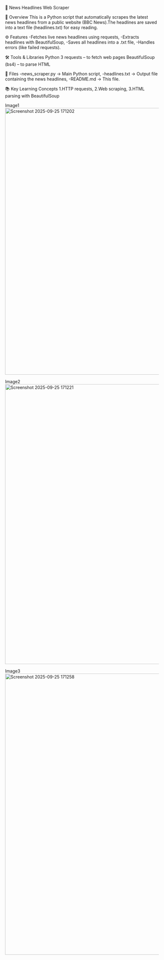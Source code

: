 📰 News Headlines Web Scraper

📌 Overview
This is a Python script that automatically scrapes the latest news headlines
from a public website (BBC News).The headlines are saved into a text file 
(headlines.txt) for easy reading.


⚙️ Features
-Fetches live news headlines using requests,
-Extracts headlines with BeautifulSoup,
-Saves all headlines into a .txt file,
-Handles errors (like failed requests).


🛠️ Tools & Libraries
Python 3
requests
– to fetch web pages
BeautifulSoup (bs4)
– to parse HTML


📂 Files
-news_scraper.py → Main Python script,
-headlines.txt → Output file containing the news headlines,
-README.md → This file.


📚 Key Learning Concepts
1.HTTP requests,
2.Web scraping,
3.HTML parsing with BeautifulSoup


Image1 
<img width="1470" height="870" alt="Screenshot 2025-09-25 171202" src="https://github.com/user-attachments/assets/138e7462-10e3-4641-838b-dae428b2ad88" />




Image2
<img width="1230" height="913" alt="Screenshot 2025-09-25 171221" src="https://github.com/user-attachments/assets/693b51e0-1938-4cc5-b292-cef89f53b8da" />




Image3
<img width="1220" height="917" alt="Screenshot 2025-09-25 171258" src="https://github.com/user-attachments/assets/528a35ba-6310-4491-a088-cfd422da214c" />



